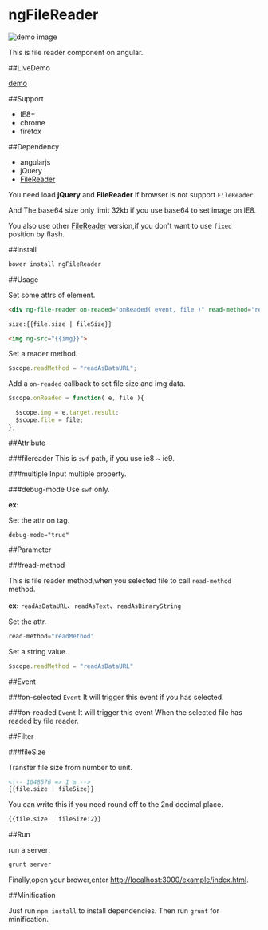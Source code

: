 ngFileReader
=============

![demo image](/images/screenprint.png)

This is file reader component on angular.

##LiveDemo

[demo](http://sparrowhome.twbbs.org/example/bower_components/ngFileReader/example/)

##Support

* IE8+
* chrome
* firefox


##Dependency

* angularjs
* jQuery
* [FileReader](https://github.com/Jahdrien/FileReader)

You need load **jQuery** and **FileReader** if browser is not support `FileReader`.

And The base64 size only limit 32kb if you use base64 to set image on IE8.

You also use other [FileReader](https://github.com/Phlow2001/FileReader) version,if you don't want to use `fixed` position by flash.

##Install

```bash
bower install ngFileReader
```

##Usage

Set some attrs of element.

```html
<div ng-file-reader on-readed="onReaded( event, file )" read-method="readMethod"  multiple></div>

size:{{file.size | fileSize}}

<img ng-src="{{img}}">
```

Set a reader method.

```js
$scope.readMethod = "readAsDataURL";
```

Add a `on-readed` callback to set file size and img data.

```js
$scope.onReaded = function( e, file ){

  $scope.img = e.target.result;
  $scope.file = file;
};
```

##Attribute

###filereader
This is `swf` path, if you use ie8 ~ ie9.

###multiple
Input multiple property.

###debug-mode
Use `swf` only.

**ex:**

Set the attr on tag.

```
debug-mode="true"
```

##Parameter

###read-method

This is file reader method,when you selected file to call `read-method` method.

**ex:** `readAsDataURL`、`readAsText`、`readAsBinaryString`

Set the attr.

```js
read-method="readMethod"
```

Set a string value.

```js
$scope.readMethod = "readAsDataURL"
```

##Event

###on-selected `Event`
It will trigger this event if you has selected.

###on-readed `Event`
It will trigger this event When the selected file has readed by file reader.

##Filter

###fileSize

Transfer file size from number to unit.

```html
<!-- 1048576 => 1 m -->
{{file.size | fileSize}}
```

You can write this if you need round off to the 2nd decimal place.

```html
{{file.size | fileSize:2}}
```

##Run
 
run a server:

```bash
grunt server
```
 
Finally,open your brower,enter [http://localhost:3000/example/index.html](http://localhost/example/index.html).


##Minification

Just run `npm install` to install dependencies. Then run `grunt` for minification.

